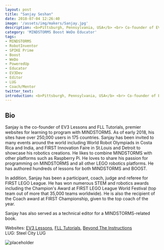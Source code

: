 ```yaml
---
layout: post
title: "Sanjay Seshan"
date: 2018-07-04 12:26:40
image: '/assets/img/makers/Sanjay.jpg'
description: <b>Pittsburgh, Pennsylvania, USA</b> <br> Co-founder of EV3Lessons, Student
category: 'MINDSTORMS Boost WeDo Educator'
tags:
- MINDSTORMS
- RobotInventor
- SPIKE Prime
- Boost
- WeDo
- PoweredUp
- Educator
- EV3Dev
- Editor
- LUG
- Coach/Mentor
twitter_text:
introduction: <b>Pittsburgh, Pennsylvania, USA</b> <br> Co-founder of EV3Lessons, Student
---
```




## Bio


Sanjay is the co-founder of EV3 Lessons and FLL Tutorials, premier websites for learning to program with MINDSTORMS. As of early 2018, his sites have over 250,000 users in 175 countries. Sanjay has been invited to many events around the world including World Robot Olympiads in Costa Rica and India, and FIRST Innovation Faire in St.Louis and Detroit to showcase his robotics creations. He likes to combine MINDSTORMS with other platforms such as Raspberry Pi. He loves to share his passion for programming on MINDSTORMS and all other LEGO robotics platforms. He has authored hundreds of lessons for both MINDSTORMS and BOOST.

In addition, Sanjay has been a participant, coach, judge and referee for FIRST LEGO League. He has won numerous STEM and robotics awards including the Champion's Award at FIRST LEGO League World Festival (top team out of more that 35,000 teams worldwide). He is also the recipient of the Coach award at FIRST Championship, given to the top coach of the year.

Sanjay has also served as a technical editor for a MINDSTORMS-related book.

Websites: [EV3 Lessons](http://www.ev3lessons.com), [FLL Tutorials](http://www.flltutorials.com), [Beyond The Instructions](http://www.beyondtheinstructions.com)<br>
LUG: Steel City LUG

![placeholder](http://www.ev3lessons.com/assets/images/EV3LessonsLogo.png "ev3lessons.com")
